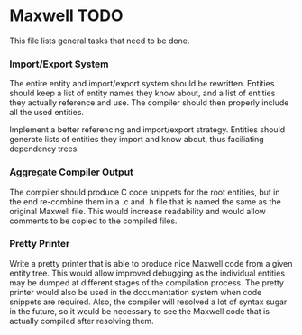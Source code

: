 Maxwell TODO
============
This file lists general tasks that need to be done.


### Import/Export System
The entire entity and import/export system should be rewritten. Entities should keep a list of entity names they know about, and a list of entities they actually reference and use. The compiler should then properly include all the used entities.

Implement a better referencing and import/export strategy. Entities should generate lists of entities they import and know about, thus faciliating dependency trees.


### Aggregate Compiler Output
The compiler should produce C code snippets for the root entities, but in the end re-combine them in a .c and .h file that is named the same as the original Maxwell file. This would increase readability and would allow comments to be copied to the compiled files.


### Pretty Printer
Write a pretty printer that is able to produce nice Maxwell code from a given entity tree. This would allow improved debugging as the individual entities may be dumped at different stages of the compilation process. The pretty printer would also be used in the documentation system when code snippets are required. Also, the compiler will resolved a lot of syntax sugar in the future, so it would be necessary to see the Maxwell code that is actually compiled after resolving them.